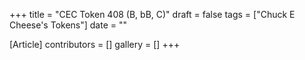 +++
title = "CEC Token 408 (B, bB, C)"
draft = false
tags = ["Chuck E Cheese's Tokens"]
date = ""

[Article]
contributors = []
gallery = []
+++